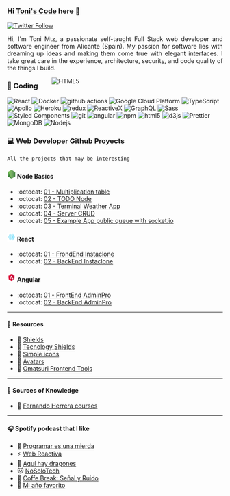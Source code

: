 

### Hi [Toni's Code][website] here :wave: 

[![Twitter Follow](https://img.shields.io/twitter/follow/toni7mtz?color=%231DA1F2&label=Tonimtz&logo=twitter&style=for-the-badge)](https://twitter.com/toni7mtz)

<p style='text-align: justify;'>
Hi, I'm Toni Mtz, a passionate self-taught Full Stack web developer and software engineer from Alicante (Spain). My passion for software lies with dreaming up ideas and making them come true with elegant interfaces. I take great care in the experience, architecture, security, and code quality of the things I build.
</p>

<img align="right" alt="HTML5" width="400px" src="https://media.giphy.com/media/SWoSkN6DxTszqIKEqv/giphy.gif" />

### :rocket: Coding
<p>
  <img alt="React" src="https://img.shields.io/badge/-React-45b8d8?style=flat-square&logo=react&logoColor=white" />
  <img alt="Docker" src="https://img.shields.io/badge/-Docker-46a2f1?style=flat-square&logo=docker&logoColor=white" />
  <img alt="github actions" src="https://img.shields.io/badge/-Github_Actions-2088FF?style=flat-square&logo=github-actions&logoColor=white" />
  <img alt="Google Cloud Platform" src="https://img.shields.io/badge/-Google_Cloud_Platform-1a73e8?style=flat-square&logo=google-cloud&logoColor=white" />
  <img alt="TypeScript" src="https://img.shields.io/badge/-TypeScript-007ACC?style=flat-square&logo=typescript&logoColor=white" />
  <img alt="Apollo" src="https://img.shields.io/badge/-Apollo%20GraphQL-311C87?style=flat-square&logo=apollo-graphql&logoColor=white" />
  <img alt="Heroku" src="https://img.shields.io/badge/-Heroku-430098?style=flat-square&logo=heroku&logoColor=white" />
  <img alt="redux" src="https://img.shields.io/badge/-Redux-764ABC?style=flat-square&logo=redux&logoColor=white" />
  <img alt="ReactiveX" src="https://img.shields.io/badge/-RxJs-B7178C?style=flat-square&logo=reactivex&logoColor=white" />
  <img alt="GraphQL" src="https://img.shields.io/badge/-GraphQL-E10098?style=flat-square&logo=graphql&logoColor=white" />
  <img alt="Sass" src="https://img.shields.io/badge/-Sass-CC6699?style=flat-square&logo=sass&logoColor=white" />
  <img alt="Styled Components" src="https://img.shields.io/badge/-Styled_Components-db7092?style=flat-square&logo=styled-components&logoColor=white" />
  <img alt="git" src="https://img.shields.io/badge/-Git-F05032?style=flat-square&logo=git&logoColor=white" />
  <img alt="angular" src="https://img.shields.io/badge/-Angular-DD0031?style=flat-square&logo=angular&logoColor=white" />
  <img alt="npm" src="https://img.shields.io/badge/-NPM-CB3837?style=flat-square&logo=npm&logoColor=white" />
  <img alt="html5" src="https://img.shields.io/badge/-HTML5-E34F26?style=flat-square&logo=html5&logoColor=white" />
  <img alt="d3js" src="https://img.shields.io/badge/-D3.js-F9A03C?style=flat-square&logo=d3.js&logoColor=white" />
  <img alt="Prettier" src="https://img.shields.io/badge/-Prettier-F7B93E?style=flat-square&logo=prettier&logoColor=white" />
  <img alt="MongoDB" src="https://img.shields.io/badge/-MongoDB-13aa52?style=flat-square&logo=mongodb&logoColor=white" />
  <img alt="Nodejs" src="https://img.shields.io/badge/-Nodejs-43853d?style=flat-square&logo=Node.js&logoColor=white" />
</p>

### :computer: Web Developer Github Proyects 
``All the projects that may be interesting``

####  <code><img height="20" src="https://raw.githubusercontent.com/github/explore/80688e429a7d4ef2fca1e82350fe8e3517d3494d/topics/nodejs/nodejs.png"></code> Node Basics 

-  :octocat: [01 - Multiplication table ][nodebasic1] 
-  :octocat: [02 - TODO Node ][nodebasic2]
-  :octocat: [03 - Terminal Weather App ][nodebasic3]
-  :octocat: [04 - Server CRUD ][nodebasic4]
-  :octocat: [05 - Example App public queue with socket.io][nodebasic5]
       
####  <code><img height="20" src="https://raw.githubusercontent.com/github/explore/80688e429a7d4ef2fca1e82350fe8e3517d3494d/topics/react/react.png"></code> React 
- :octocat: [01 - FrondEnd Instaclone ][instaclone1]  
- :octocat: [02 - BackEnd Instaclone ][instaclone2]


####  <code><img height="20" src="https://raw.githubusercontent.com/github/explore/80688e429a7d4ef2fca1e82350fe8e3517d3494d/topics/angular/angular.png"></code> Angular 
- :octocat: [01 - FrontEnd AdminPro ][adminpro1]
- :octocat: [02 - BackEnd AdminPro ][adminpro2]

---

#### :sushi: Resources
- :rice_ball: [Shields][shields]
- :rice_ball: [Tecnology Shields][shields2]
- :rice_ball: [Simple icons][simpleIcons]
- :rice_ball: [Avatars][avatar]
- :rice_ball: [Omatsuri Frontend Tools][omatsuri]
 
 
 ---
 
#### 💊 Sources of Knowledge
- 🔸 [Fernando Herrera courses][fkfh]

 ---
 
#### 🎧 Spotify podcast that I like
 -  💩 [Programar es una mierda](https://open.spotify.com/show/6crvLebQZ7IS4WGpLPqudm?si=06NQSX9LSvS-X5p3dG-zuw)
 -  ⚡ [Web Reactiva](https://open.spotify.com/show/59878neWF4cPVmpPmvIZTF?si=fpUJa_SfSL2d_9PO4YlyBg)
 -  🐉 [Aquí hay dragones](https://open.spotify.com/show/04KgPyGwvYx0IfYoqauNxs?si=HN3SBT8jQCmxA2F9qirLNw)
 -  🐱 [NoSoloTech](https://open.spotify.com/show/0FvdAzxX11y9GEvGH6Ke0u?si=W_EbKivdSJS-3ehPR2M2nA)
 -  📡 [Coffe Break: Señal y Ruido](https://open.spotify.com/show/5FpBuACKsfTWSptjLjbG8Y?si=zeQOpog5Sr2iepYr1k_Vkw)
 -  🍤 [Mi año favorito](https://open.spotify.com/show/4a6rFJtPbH3Yww595WpsMA?si=lPeqYOnVQlSQPzo0Q9QiuA)
 

<!-- Links  -->
[website]: www.google.es
[shields]:https://shields.io/
[shields2]:https://github.com/Ileriayo/markdown-badges#hostingsaas
[simpleIcons]:https://simpleicons.org/
[avatar]:https://getavataaars.com/
[omatsuri]:https://omatsuri.app/
[nodebasic1]:https://github.com/ams113/01-node-basic-multiplication--table
[nodebasic2]:https://github.com/ams113/todo-node
[nodebasic3]:https://github.com/ams113/weather-app-node
[nodebasic4]:https://github.com/ams113/Basic-RESTserver
[nodebasic5]:https://github.com/ams113/basic-socket-mercury
[instaclone1]:https://github.com/ams113/Front-instaclone
[instaclone2]:https://github.com/ams113/BackEnd-Instaclone
[adminpro1]:https://github.com/ams113/adminpro-udemy
[adminpro2]:https://github.com/ams113/backend-server-udemy-avd
[fkfh]:https://fernando-herrera.com/#/home

